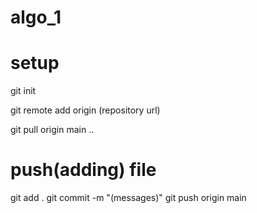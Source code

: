 # algo_1

# setup

git init

git remote add origin (repository url)

git pull origin main ..


# push(adding) file

git add .
git commit -m "(messages)"
git push origin main 
